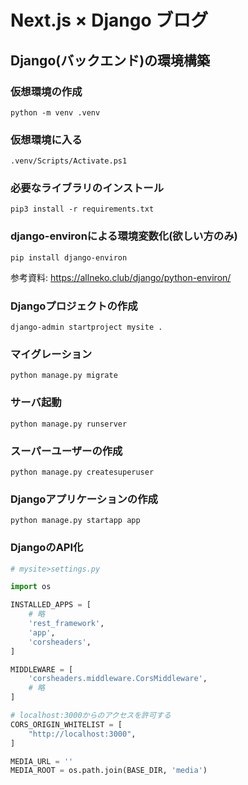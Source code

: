 # Next.js × Django ブログ

## Django(バックエンド)の環境構築

### 仮想環境の作成
```
python -m venv .venv
```

### 仮想環境に入る
```
.venv/Scripts/Activate.ps1
```

<!-- ### 仮想環境から抜ける
```
deactivate
``` -->

### 必要なライブラリのインストール
```
pip3 install -r requirements.txt
```

### django-environによる環境変数化(欲しい方のみ)
```
pip install django-environ
```

<!-- マイグレーションやサーバ起動のときにenv(SERCRET_KEY)だけ読み込めない件は後ほど書く -->

参考資料: https://allneko.club/django/python-environ/

### Djangoプロジェクトの作成
```
django-admin startproject mysite .
```

### マイグレーション
```
python manage.py migrate
```

### サーバ起動
```
python manage.py runserver
```

### スーパーユーザーの作成
```
python manage.py createsuperuser
```

### Djangoアプリケーションの作成
```
python manage.py startapp app
```

### DjangoのAPI化
```py
# mysite>settings.py

import os

INSTALLED_APPS = [
    # 略
    'rest_framework',
    'app',
    'corsheaders',
]

MIDDLEWARE = [
    'corsheaders.middleware.CorsMiddleware',
    # 略
]

# localhost:3000からのアクセスを許可する
CORS_ORIGIN_WHITELIST = [
    "http://localhost:3000",
]

MEDIA_URL = ''
MEDIA_ROOT = os.path.join(BASE_DIR, 'media')
```
